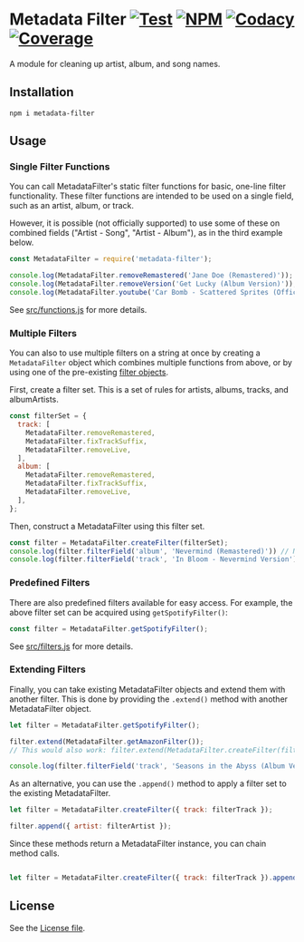 # Metadata Filter [![Test][WorkflowBadge]][Workflow] [![NPM][NpmBadge]][Npm] [![Codacy][CodacyBadge]][Codacy] [![Coverage][CodacyCovBadge]][Codacy]

A module for cleaning up artist, album, and song names.

## Installation
```
npm i metadata-filter
```

## Usage

### Single Filter Functions
You can call MetadataFilter's static filter functions for basic, one-line filter
functionality. These filter functions are intended to be used on a single field,
such as an artist, album, or track.

However, it is possible (not officially supported) to use some of these on
combined fields ("Artist - Song", "Artist - Album"), as in the third example below.

```javascript
const MetadataFilter = require('metadata-filter');

console.log(MetadataFilter.removeRemastered('Jane Doe (Remastered)')); // Jane Doe
console.log(MetadataFilter.removeVersion('Get Lucky (Album Version)')); // Get Lucky
console.log(MetadataFilter.youtube('Car Bomb - Scattered Sprites (Official Music Video)')); // Car Bomb - Scattered Sprites
```

See [src/functions.js](src/functions.js) for more details.

### Multiple Filters
You can also to use multiple filters on a string at once by creating a
`MetadataFilter` object which combines multiple functions from above,
or by using one of the pre-existing [filter objects](#predefined-filters).

First, create a filter set. This is a set of rules for artists, albums, tracks,
and albumArtists.

```javascript
const filterSet = {
  track: [
    MetadataFilter.removeRemastered,
    MetadataFilter.fixTrackSuffix,
    MetadataFilter.removeLive,
  ],
  album: [
    MetadataFilter.removeRemastered,
    MetadataFilter.fixTrackSuffix,
    MetadataFilter.removeLive,
  ],
};
```

Then, construct a MetadataFilter using this filter set.
```javascript
const filter = MetadataFilter.createFilter(filterSet);
console.log(filter.filterField('album', 'Nevermind (Remastered)')) // Nevermind
console.log(filter.filterField('track', 'In Bloom - Nevermind Version')) // In Bloom
```

### Predefined Filters
There are also predefined filters available for easy access. For example,
the above filter set can be acquired using `getSpotifyFilter()`:

```javascript
const filter = MetadataFilter.getSpotifyFilter();
```

See [src/filters.js](src/filters.js) for more details.

### Extending Filters
Finally, you can take existing MetadataFilter objects and extend them with another filter.
This is done by providing the `.extend()` method with another MetadataFilter object.

```javascript
let filter = MetadataFilter.getSpotifyFilter();

filter.extend(MetadataFilter.getAmazonFilter());
// This would also work: filter.extend(MetadataFilter.createFilter(filterSet));

console.log(filter.filterField('track', 'Seasons in the Abyss (Album Version)')); // Seasons in the Abyss
```

As an alternative, you can use the `.append()` method to apply a filter set to
the existing MetadataFilter.
```javascript
let filter = MetadataFilter.createFilter({ track: filterTrack });

filter.append({ artist: filterArtist });
```

Since these methods return a MetadataFilter instance, you can chain method calls.
```javascript

let filter = MetadataFilter.createFilter({ track: filterTrack }).append({ artist: filterArtist });
```

## License
See the [License file](LICENSE.md).

<!-- Badges -->
[WorkflowBadge]: https://github.com/web-scrobbler/metadata-filter/workflows/Test/badge.svg
[NpmBadge]: https://img.shields.io/npm/v/metadata-filter
[CodacyBadge]: https://api.codacy.com/project/badge/Grade/100b50dc21664ce6bc591c28b73d6892
[CodacyCovBadge]: https://api.codacy.com/project/badge/Coverage/100b50dc21664ce6bc591c28b73d6892

<!-- Related pages -->
[Codacy]: https://app.codacy.com/gh/web-scrobbler/metadata-filter/dashboard
[Npm]: https://www.npmjs.com/package/metadata-filter
[Workflow]: https://github.com/web-scrobbler/metadata-filter/actions?query=workflow%3ATest
